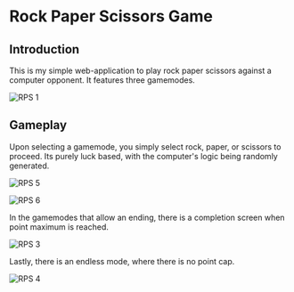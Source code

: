 # Rock Paper Scissors Game

## Introduction

This is my simple web-application to play rock paper scissors against a computer opponent. It features three gamemodes.

![RPS 1](https://github.com/user-attachments/assets/452ea845-2243-4a1c-a1f6-f47ec31c32cd)

## Gameplay

Upon selecting a gamemode, you simply select rock, paper, or scissors to proceed. Its purely luck based, with the computer's logic being randomly generated.

![RPS 5](https://github.com/user-attachments/assets/d95efe7c-8767-4976-8d36-920eec3c7674)

![RPS 6](https://github.com/user-attachments/assets/2bc9b25e-ec16-42f9-a0c1-375b162ae113)

In the gamemodes that allow an ending, there is a completion screen when point maximum is reached.

![RPS 3](https://github.com/user-attachments/assets/4ece2ee4-4160-4e63-a8fd-052fdbddb861)

Lastly, there is an endless mode, where there is no point cap.

![RPS 4](https://github.com/user-attachments/assets/900e2b8f-3cf7-4330-ade6-264eeab02834)
